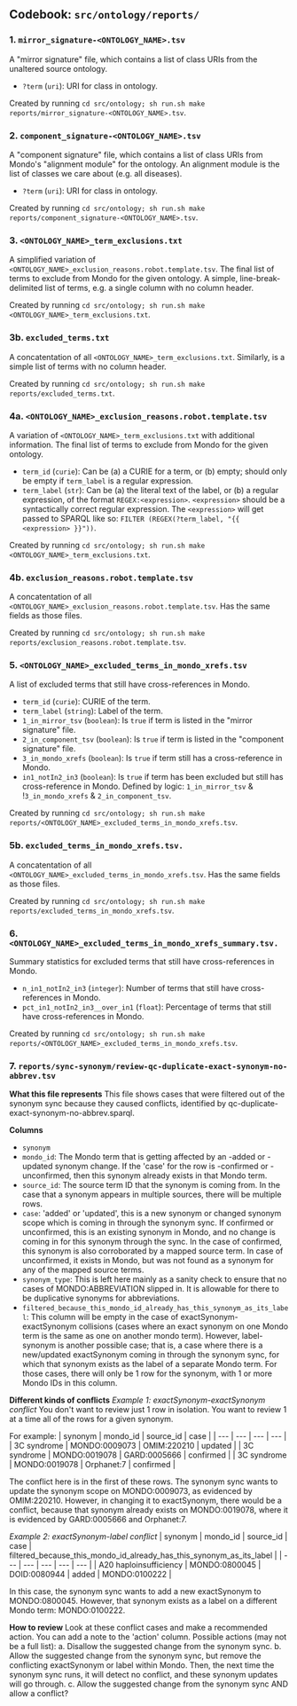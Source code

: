 ## Codebook: `src/ontology/reports/`

### 1. `mirror_signature-<ONTOLOGY_NAME>.tsv`
A "mirror signature" file, which contains a list of class URIs from the unaltered source ontology.
- `?term` (`uri`): URI for class in ontology.   

Created by running `cd src/ontology; sh run.sh make reports/mirror_signature-<ONTOLOGY_NAME>.tsv`.

### 2. `component_signature-<ONTOLOGY_NAME>.tsv`
A "component signature" file, which contains a list of class URIs from Mondo's "alignment module" for the ontology. An 
alignment module is the list of classes we care about (e.g. all diseases).
- `?term` (`uri`): URI for class in ontology.

Created by running `cd src/ontology; sh run.sh make reports/component_signature-<ONTOLOGY_NAME>.tsv`.

### 3. `<ONTOLOGY_NAME>_term_exclusions.txt`
A simplified variation of `<ONTOLOGY_NAME>_exclusion_reasons.robot.template.tsv`. The final list of terms to exclude 
from Mondo for the given ontology. A simple, line-break-delimited list of terms, e.g. a single column with no column 
header. 

Created by running `cd src/ontology; sh run.sh make <ONTOLOGY_NAME>_term_exclusions.txt`.

### 3b. `excluded_terms.txt`
A concatentation of all `<ONTOLOGY_NAME>_term_exclusions.txt`. Similarly, is a simple list of terms with no column 
header.

Created by running `cd src/ontology; sh run.sh make reports/excluded_terms.txt`.

### 4a. `<ONTOLOGY_NAME>_exclusion_reasons.robot.template.tsv`
A variation of `<ONTOLOGY_NAME>_term_exclusions.txt` with additional information. The final list of terms to exclude 
from Mondo for the given ontology. 
- `term_id` (`curie`): Can be (a) a CURIE for a term, or (b) empty; should only be empty if `term_label` is a regular 
  expression. 
- `term_label` (`str`): Can be (a) the literal text of the label, or (b) a regular expression, of the format 
  `REGEX:<expression>`. `<expression>` should be a syntactically correct regular expression. The `<expression>` will get
  passed to SPARQL like so: `FILTER (REGEX(?term_label, "{{ <expression> }}"))`.

Created by running `cd src/ontology; sh run.sh make <ONTOLOGY_NAME>_term_exclusions.txt`.

### 4b. `exclusion_reasons.robot.template.tsv`
A concatentation of all `<ONTOLOGY_NAME>_exclusion_reasons.robot.template.tsv`. Has the same fields as those files.

Created by running `cd src/ontology; sh run.sh make reports/exclusion_reasons.robot.template.tsv`.

### 5. `<ONTOLOGY_NAME>_excluded_terms_in_mondo_xrefs.tsv`
A list of excluded terms that still have cross-references in Mondo.
- `term_id` (`curie`): CURIE of the term.
- `term_label` (`string`): Label of the term.
- `1_in_mirror_tsv` (`boolean`): Is `true` if term is listed in the "mirror signature" file.
- `2_in_component_tsv` (`boolean`): Is `true` if term is listed in the "component signature" file.
- `3_in_mondo_xrefs` (`boolean`): Is `true` if term still has a cross-reference in Mondo.
- `in1_notIn2_in3` (`boolean`): Is `true` if term has been excluded but still has cross-reference in Mondo. Defined by 
  logic: `1_in_mirror_tsv` & !`3_in_mondo_xrefs` & `2_in_component_tsv`.

Created by running `cd src/ontology; sh run.sh make reports/<ONTOLOGY_NAME>_excluded_terms_in_mondo_xrefs.tsv`.

### 5b. `excluded_terms_in_mondo_xrefs.tsv.`
A concatentation of all `<ONTOLOGY_NAME>_excluded_terms_in_mondo_xrefs.tsv`. Has the same fields as those files.

Created by running `cd src/ontology; sh run.sh make reports/excluded_terms_in_mondo_xrefs.tsv`.

### 6. `<ONTOLOGY_NAME>_excluded_terms_in_mondo_xrefs_summary.tsv.`
Summary statistics for excluded terms that still have cross-references in Mondo.
- `n_in1_notIn2_in3` (`integer`): Number of terms that still have cross-references in Mondo.
- `pct_in1_notIn2_in3__over_in1` (`float`): Percentage of terms that still have cross-references in Mondo.

Created by running `cd src/ontology; sh run.sh make reports/<ONTOLOGY_NAME>_excluded_terms_in_mondo_xrefs.tsv`.

### 7. `reports/sync-synonym/review-qc-duplicate-exact-synonym-no-abbrev.tsv`
**What this file represents**
This file shows cases that were filtered out of the synonym sync because they caused conflicts, identified by qc-duplicate-exact-synonym-no-abbrev.sparql.

**Columns**
- `synonym`
- `mondo_id`: The Mondo term that is getting affected by an -added or -updated synonym change. If the 'case' for the row 
is -confirmed or -unconfirmed, then this synonym already exists in that Mondo term.
- `source_id`: The source term ID that the synonym is coming from. In the case that a synonym appears in multiple 
sources, there will be multiple rows.
- `case`: 'added' or 'updated', this is a new synonym or changed synonym scope which is coming in through the synonym 
sync. If confirmed or unconfirmed, this is an existing synonym in Mondo, and no change is coming in for this synonym 
through the sync. In the case of confirmed, this synonym is also corroborated by a mapped source term. In case of 
unconfirmed, it exists in Mondo, but was not found as a synonym for any of the mapped source terms.
- `synonym_type`: This is left here mainly as a sanity check to ensure that no cases of MONDO:ABBREVIATION slipped in. 
It is allowable for there to be duplicative synonyms for abbreviations.
- `filtered_because_this_mondo_id_already_has_this_synonym_as_its_label`: This column will be empty in the case of 
exactSynonym-exactSynonym collisions (cases where an exact synonym on one Mondo term is the same as one on another 
mondo term). However, label-synonym is another possible case; that is, a case where there is a new/updated exactSynonym 
coming in through the synonym sync, for which that synonym exists as the label of a separate Mondo term. For those 
cases, there will only be 1 row for the synonym, with 1 or more Mondo IDs in this column.

**Different kinds of conflicts**
_Example 1: exactSynonym-exactSynonym conflict_
You don't want to review just 1 row in isolation. You want to review 1 at a time all of the rows for a given synonym.

For example:
| synonym | mondo_id | source_id | case |
| --- | --- | --- | --- |
| 3C syndrome | MONDO:0009073 | OMIM:220210 | updated |
| 3C syndrome | MONDO:0019078 | GARD:0005666 | confirmed |
| 3C syndrome | MONDO:0019078 | Orphanet:7 | confirmed |

The conflict here is in the first of these rows. The synonym sync wants to update the synonym scope on MONDO:0009073, as evidenced by OMIM:220210. However, in changing it to exactSynonym, there would be a conflict, because that synonym already exists on MONDO:0019078, where it is evidenced by GARD:0005666 and Orphanet:7.

_Example 2: exactSynonym-label conflict_
| synonym | mondo_id | source_id | case | filtered_because_this_mondo_id_already_has_this_synonym_as_its_label |
| --- | --- | --- | --- | --- |
| A20 haploinsufficiency | MONDO:0800045 | DOID:0080944 | added | MONDO:0100222 |

In this case, the synonym sync wants to add a new exactSynonym to MONDO:0800045. However, that synonym exists as a label on a different Mondo term: MONDO:0100222.

**How to review**
Look at these conflict cases and make a recommended action. You can add a note to the 'action' column.
Possible actions (may not be a full list):
a. Disallow the suggested change from the synonym sync.
b. Allow the suggested change from the synonym sync, but remove the conflicting exactSynonym or label within Mondo. Then, the next time the synonym sync runs, it will detect no conflict, and these synonym updates will go through.
c. Allow the suggested change from the synonym sync AND allow a conflict?
